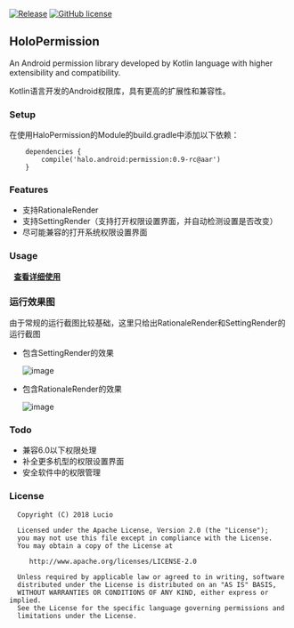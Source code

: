 [![Release](https://img.shields.io/badge/release-0.9--rc-blue.svg)](https://github.com/SupLuo/HaloPermission/releases)
[![GitHub license](https://img.shields.io/github/license/SupLuo/HaloPermission.svg)](https://github.com/SupLuo/HaloPermission/blob/master/LICENSE.txt)

## HoloPermission
An Android permission library developed by Kotlin language with higher extensibility and compatibility.

Kotlin语言开发的Android权限库，具有更高的扩展性和兼容性。


### Setup

在使用HaloPermission的Module的build.gradle中添加以下依赖：
```
    dependencies {
        compile('halo.android:permission:0.9-rc@aar')
    }

```

### Features
* 支持RationaleRender
* 支持SettingRender（支持打开权限设置界面，并自动检测设置是否改变）
* 尽可能兼容的打开系统权限设置界面


### Usage
  
**[查看详细使用](https://github.com/SupLuo/HoloPermission/blob/master/doc/README_USAGE.md)**

### 运行效果图
由于常规的运行截图比较基础，这里只给出RationaleRender和SettingRender的运行截图
* 包含SettingRender的效果

    ![image](https://github.com/SupLuo/HaloPermission/blob/master/doc/setting_render.gif?raw=true)
* 包含RationaleRender的效果

    ![image](https://github.com/SupLuo/HaloPermission/blob/master/doc/rationale_render.gif?raw=true)
### Todo
* 兼容6.0以下权限处理
* 补全更多机型的权限设置界面
* 安全软件中的权限管理

### License

```
  Copyright (C) 2018 Lucio

  Licensed under the Apache License, Version 2.0 (the "License");
  you may not use this file except in compliance with the License.
  You may obtain a copy of the License at

     http://www.apache.org/licenses/LICENSE-2.0

  Unless required by applicable law or agreed to in writing, software
  distributed under the License is distributed on an "AS IS" BASIS,
  WITHOUT WARRANTIES OR CONDITIONS OF ANY KIND, either express or implied.
  See the License for the specific language governing permissions and
  limitations under the License.

```
